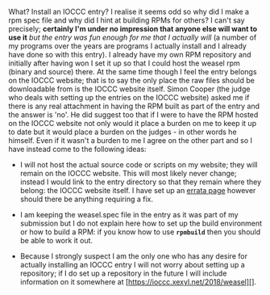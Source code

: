What? Install an IOCCC entry? I realise it seems odd so why did I make a rpm
spec file and why did I hint at building RPMs for others? I can't say precisely;
**certainly I'm under no impression that anyone else will want to use it** *but
the entry was fun enough for me that I actually will* (a number of my programs
over the years are programs I actually install and I already have done so with
this entry). I already have my own RPM repository and initially after having won
I set it up so that I could host the weasel rpm (binary and source) there. At
the same time though I feel the entry belongs on the IOCCC website; that is to
say the only place the raw files should be downloadable from is the IOCCC
website itself. Simon Cooper (the judge who deals with setting up the entries on
the IOCCC website) asked me if there is any real attachment in having the RPM
built as part of the entry and the answer is 'no'. He did suggest too that if
I were to have the RPM hosted on the IOCCC website not only would it place a
burden on me to keep it up to date but it would place a burden on the judges -
in other words he himself. Even if it wasn't a burden to me I agree on the other
part and so I have instead come to the following ideas:


*   I will not host the actual source code or scripts on my website; they will
remain on the IOCCC website. This will most likely never change; instead I would
link to the entry directory so that they remain where they belong: the IOCCC
website itself. I have set up an [errata page][] however should there be anything
requiring a fix.

*   I am keeping the weasel.spec file in the entry as it was part of my
submission but I do not explain here how to set up the build environment or how
to build a RPM: if you know how to use **`rpmbuild`** then you should be able to
work it out.

*   Because I strongly suspect I am the only one who has any desire for actually
installing an IOCCC entry I will not worry about setting up a repository; if I
do set up a repository in the future I will include information on it somewhere
at [https://ioccc.xexyl.net/2018/weasel][].

[errata page]: https://ioccc.xexyl.net/2018/weasel/errata
[https://ioccc.xexyl.net/2018/weasel]: https://ioccc.xexyl.net/2018/weasel
